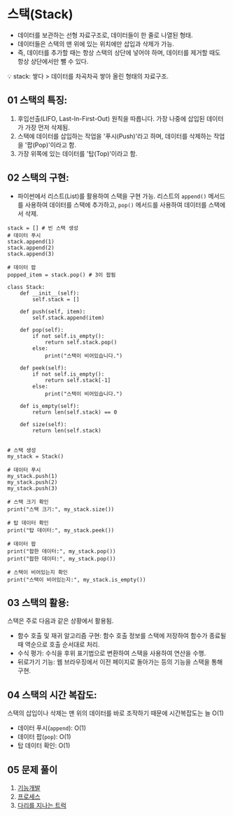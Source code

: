 # 스택(Stack)

- 데이터를 보관하는 선형 자료구조로, 데이터들이 한 줄로 나열된 형태.
- 데이터들은 스택의 맨 위에 있는 위치에만 삽입과 삭제가 가능.
- 즉, 데이터를 추가할 때는 항상 스택의 상단에 넣어야 하며, 데이터를 제거할 때도 항상 상단에서만 뺄 수 있다.

💡 stack: 쌓다 > 데이터를 차곡차곡 쌓아 올린 형태의 자료구조.

## 01 스택의 특징:

1. 후입선출(LIFO, Last-In-First-Out) 원칙을 따릅니다. 가장 나중에 삽입된 데이터가 가장 먼저 삭제됨.
2. 스택에 데이터를 삽입하는 작업을 '푸시(Push)'라고 하며, 데이터를 삭제하는 작업을 '팝(Pop)'이라고 함.
3. 가장 위쪽에 있는 데이터를 '탑(Top)'이라고 함.

## 02 스택의 구현:

- 파이썬에서 리스트(List)를 활용하여 스택을 구현 가능.
  리스트의 `append()` 메서드를 사용하여 데이터를 스택에 추가하고, `pop()` 메서드를 사용하여 데이터를 스택에서 삭제.

```
stack = [] # 빈 스택 생성
# 데이터 푸시
stack.append(1)
stack.append(2)
stack.append(3)

# 데이터 팝
popped_item = stack.pop() # 3이 팝됨
```

```
class Stack:
    def __init__(self):
        self.stack = []

    def push(self, item):
        self.stack.append(item)

    def pop(self):
        if not self.is_empty():
            return self.stack.pop()
        else:
            print("스택이 비어있습니다.")

    def peek(self):
        if not self.is_empty():
            return self.stack[-1]
        else:
            print("스택이 비어있습니다.")

    def is_empty(self):
        return len(self.stack) == 0

    def size(self):
        return len(self.stack)


# 스택 생성
my_stack = Stack()

# 데이터 푸시
my_stack.push(1)
my_stack.push(2)
my_stack.push(3)

# 스택 크기 확인
print("스택 크기:", my_stack.size())

# 탑 데이터 확인
print("탑 데이터:", my_stack.peek())

# 데이터 팝
print("팝한 데이터:", my_stack.pop())
print("팝한 데이터:", my_stack.pop())

# 스택이 비어있는지 확인
print("스택이 비어있는지:", my_stack.is_empty())

```

## 03 스택의 활용:

스택은 주로 다음과 같은 상황에서 활용됨.

- 함수 호출 및 재귀 알고리즘 구현: 함수 호출 정보를 스택에 저장하여 함수가 종료될 때 역순으로 호출 순서대로 처리.
- 수식 평가: 수식을 후위 표기법으로 변환하여 스택을 사용하여 연산을 수행.
- 뒤로가기 기능: 웹 브라우징에서 이전 페이지로 돌아가는 등의 기능을 스택을 통해 구현.

## 04 스택의 시간 복잡도:

스택의 삽입이나 삭제는 맨 위의 데이터를 바로 조작하기 때문에 시간복잡도는 늘 O(1)

- 데이터 푸시(`append`): O(1)
- 데이터 팝(`pop`): O(1)
- 탑 데이터 확인: O(1)

## 05 문제 풀이

1. [기능개발](https://school.programmers.co.kr/learn/courses/30/lessons/42586)
2. [프로세스](https://school.programmers.co.kr/learn/courses/30/lessons/42587)
3. [다리를 지나는 트럭](https://school.programmers.co.kr/learn/courses/30/lessons/42583)
